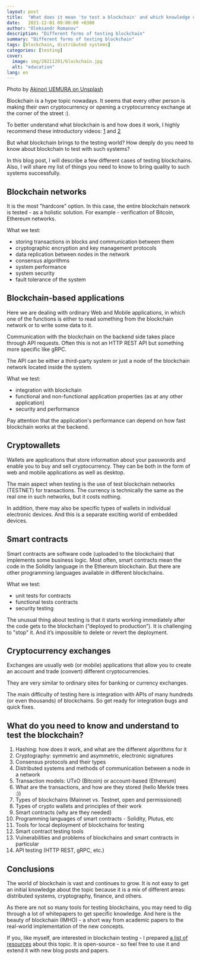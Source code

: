 ```yaml
---
layout: post
title:  "What does it mean 'to test a blockchain' and which knowledge do you need for it"
date:   2021-12-01 09:00:00 +0300
author: "Oleksandr Romanov"
description: "Different forms of testing blockchain"
summary: "Different forms of testing blockchain"
tags: [blockchain, distributed systems]
categories: [testing]
cover:
  image: img/20211201/blockchain.jpg
  alt: "education"
lang: en
---
```


Photo by [Akinori UEMURA on Unsplash](https://unsplash.com/@a_uem?utm_source=unsplash&utm_medium=referral&utm_content=creditCopyText)

Blockchain is a hype topic nowadays. It seems that every other person is making their own cryptocurrency or opening a cryptocurrency exchange at the corner of the street :).

To better understand what blockchain is and how does it work, I highly recommend these introductory videos: [1](https://youtu.be/SSo_EIwHSd4) and [2](https://youtu.be/bBC-nXj3Ng4)

But what blockchain brings to the testing world? How deeply do you need to know about blockchain to test with such systems?

In this blog post, I will describe a few different cases of testing blockchains. Also, I will share my list of things you need to know to bring quality to such systems successfully.

## Blockchain networks

It is the most "hardcore" option. In this case, the entire blockchain network is tested - as a holistic solution. For example - verification of Bitcoin, Ethereum networks.

What we test:
- storing transactions in blocks and communication between them
- cryptographic encryption and key management protocols
- data replication between nodes in the network
- consensus algorithms
- system performance
- system security
- fault tolerance of the system

## Blockchain-based applications

Here we are dealing with ordinary Web and Mobile applications, in which one of the functions is either to read something from the blockchain network or to write some data to it.

Communication with the blockchain on the backend side takes place through API requests. Often this is not an HTTP REST API but something more specific like gRPC.

The API can be either a third-party system or just a node of the blockchain network located inside the system.

What we test:
- integration with blockchain
- functional and non-functional application properties (as at any other application)
- security and performance

Pay attention that the application's performance can depend on how fast blockchain works at the backend.

## Cryptowallets

Wallets are applications that store information about your passwords and enable you to buy and sell cryptocurrency. They can be both in the form of web and mobile applications as well as desktop.

The main aspect when testing is the use of test blockchain networks (TESTNET) for transactions. The currency is technically the same as the real one in such networks, but it costs nothing.

In addition, there may also be specific types of wallets in individual electronic devices. And this is a separate exciting world of embedded devices.

## Smart contracts

Smart contracts are software code (uploaded to the blockchain) that implements some business logic. Most often, smart contracts mean the code in the Solidity language in the Ethereum blockchain. But there are other programming languages available in different blockchains.

What we test:
- unit tests for contracts
- functional tests contracts
- security testing

The unusual thing about testing is that it starts working immediately after the code gets to the blockchain (“deployed to production”). It is challenging to "stop" it. And it’s impossible to delete or revert the deployment.

## Cryptocurrency exchanges

Exchanges are usually web (or mobile) applications that allow you to create an account and trade (convert) different cryptocurrencies.

They are very similar to ordinary sites for banking or currency exchanges.

The main difficulty of testing here is integration with APIs of many hundreds (or even thousands) of blockchains. So get ready for integration bugs and quick fixes.

## What do you need to know and understand to test the blockchain?

1. Hashing: how does it work, and what are the different algorithms for it
2. Cryptography: symmetric and asymmetric, electronic signatures
3. Consensus protocols and their types
4. Distributed systems and methods of communication between a node in a network
5. Transaction models: UTxO (Bitcoin) or account-based (Ethereum)
6. What are the transactions, and how are they stored (hello Merkle trees :))
7. Types of blockchains (Mainnet vs. Testnet, open and permissioned)
8. Types of crypto wallets and principles of their work
9. Smart contracts (why are they needed)
10. Programming languages ​​of smart contracts - Solidity, Plutus, etc
11. Tools for local deployment of blockchains for testing
12. Smart contract testing tools
13. Vulnerabilities and problems of blockchains and smart contracts in particular
14. API testing (HTTP REST, gRPC, etc.)

## Conclusions

The world of blockchain is vast and continues to grow. It is not easy to get an initial knowledge about the topic because it is a mix of different areas: distributed systems, cryptography, finance, and others.  

As there are not so many tools for testing blockchains, you may need to dig through a lot of whitepapers to get specific knowledge. And here is the beauty of blockchain (IMHO) - a short way from academic papers to the real-world implementation of the new concepts.  

If you, like myself, are interested in blockchain testing - I prepared [a list of resources](https://github.com/alexromanov/awesome-blockchain-testing) about this topic. It is open-source - so feel free to use it and extend it with new blog posts and papers.

